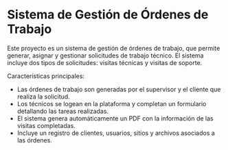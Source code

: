 # Sistema de Gestión de Órdenes de Trabajo
Este proyecto es un sistema de gestión de órdenes de trabajo, que permite generar, asignar y gestionar solicitudes de trabajo técnico. El sistema incluye dos tipos de solicitudes: visitas técnicas y visitas de soporte.

Características principales:
* Las órdenes de trabajo son generadas por el supervisor y el cliente que realiza la solicitud.
* Los técnicos se logean en la plataforma y completan un formulario detallando las tareas realizadas.
* El sistema genera automáticamente un PDF con la información de las visitas completadas.
* Incluye un registro de clientes, usuarios, sitios y archivos asociados a las órdenes.






